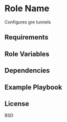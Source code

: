 Role Name
=========

Configures gre tunnels

Requirements
------------

Role Variables
--------------

Dependencies
------------

Example Playbook
----------------

License
-------

BSD
